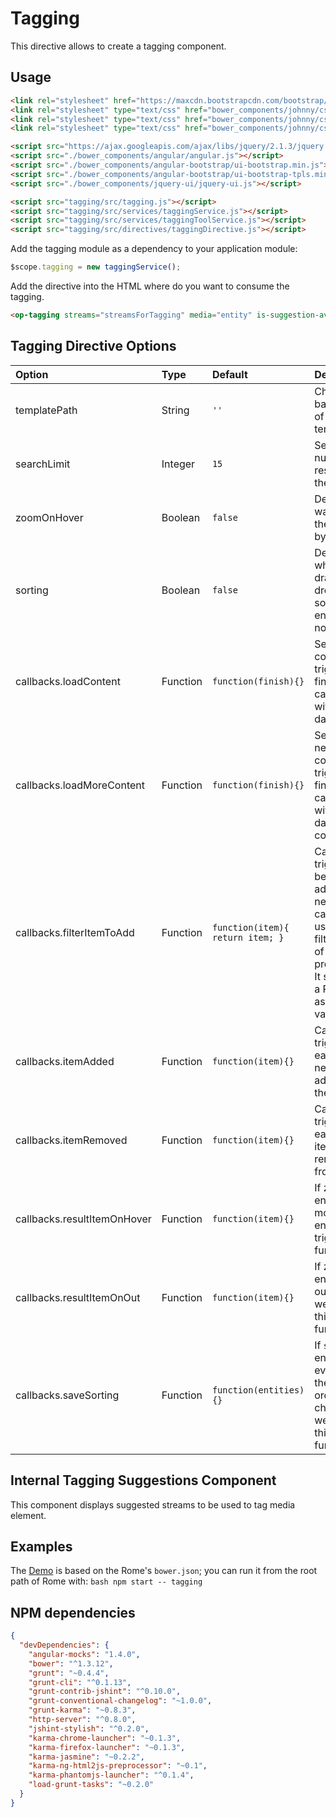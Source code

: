 # Tagging
This directive allows to create a tagging component.


## Usage

```HTML
<link rel="stylesheet" href="https://maxcdn.bootstrapcdn.com/bootstrap/3.1.1/css/bootstrap.min.css"/>
<link rel="stylesheet" type="text/css" href="bower_components/johnny/css/olapic.bootstrap.css"/>
<link rel="stylesheet" type="text/css" href="bower_components/johnny/css/olapic-icons.css"/>
<link rel="stylesheet" type="text/css" href="bower_components/johnny/css/modal.css"/>
```

```HTML
<script src="https://ajax.googleapis.com/ajax/libs/jquery/2.1.3/jquery.min.js"></script>
<script src="./bower_components/angular/angular.js"></script>
<script src="./bower_components/angular-bootstrap/ui-bootstrap.min.js"></script>
<script src="./bower_components/angular-bootstrap/ui-bootstrap-tpls.min.js"></script>
<script src="./bower_components/jquery-ui/jquery-ui.js"></script>

<script src="tagging/src/tagging.js"></script>
<script src="tagging/src/services/taggingService.js"></script>
<script src="tagging/src/services/taggingToolService.js"></script>
<script src="tagging/src/directives/taggingDirective.js"></script>
```

Add the tagging module as a dependency to your application module:

```JavaScript
$scope.tagging = new taggingService();
```

Add the directive into the HTML where do you want to consume the tagging.

```HTML
<op-tagging streams="streamsForTagging" media="entity" is-suggestion-available="isSuggestionAvailable"></op-tagging>
```

## Tagging Directive Options

| Option                      | Type     | Default                  | Description                                                      |
| :------                     | :----    | :------                  | :----------                                                      |
| templatePath                | String   | ```''```                 | Change the base path of the template                             |
| searchLimit                 | Integer  | ```15```                 | Set the numer of results in the search                           |
| zoomOnHover                 | Boolean  | ```false```              | Define if we want to set the zoom by default                     |
| sorting                 | Boolean  | ```false```              | Define whether the drag and drop sorting it's enabled or not                     |
| callbacks.loadContent       | Function | ```function(finish){}``` | Search the content and trigger the finish callback with the data |
| callbacks.loadMoreContent   | Function | ```function(finish){}``` | Search the next content and trigger the finish callback with the data and concat this |
| callbacks.filterItemToAdd   | Function | ```function(item){ return item; }``` | Callback triggered before adding a new item. It can be used to filter some of the item properties. It supports a Promise as return value |
| callbacks.itemAdded         | Function | ```function(item){}``` | Callback triggered each time a new item is added to the entities |
| callbacks.itemRemoved       | Function | ```function(item){}``` | Callback triggered each time a item is removed from the list     |
| callbacks.resultItemOnHover | Function | ```function(item){}``` | If zoom is enabled on mouse enter we trigger this function       |
| callbacks.resultItemOnOut   | Function | ```function(item){}``` | If zoom is enabled on out enter we trigger this function         |
| callbacks.saveSorting   | Function | ```function(entities){}``` | If `sorting` is enabled, every time the entities order changes, we trigger this function         |

## Internal Tagging Suggestions Component
This component displays suggested streams to be used to tag media element.

## Examples

The [Demo](demo/tagging.html) is based on the Rome's ``bower.json``; you can run it from the root path of Rome with:
``bash
npm start -- tagging
``

## NPM dependencies
```json
{
  "devDependencies": {
    "angular-mocks": "1.4.0",
    "bower": "^1.3.12",
    "grunt": "~0.4.4",
    "grunt-cli": "^0.1.13",
    "grunt-contrib-jshint": "^0.10.0",
    "grunt-conventional-changelog": "~1.0.0",
    "grunt-karma": "~0.8.3",
    "http-server": "^0.8.0",
    "jshint-stylish": "^0.2.0",
    "karma-chrome-launcher": "~0.1.3",
    "karma-firefox-launcher": "~0.1.3",
    "karma-jasmine": "~0.2.2",
    "karma-ng-html2js-preprocessor": "~0.1",
    "karma-phantomjs-launcher": "^0.1.4",
    "load-grunt-tasks": "~0.2.0"
  }
}

```
